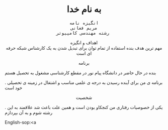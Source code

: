 
<title>انگیزه نامه</title>

<body style="background-color:powerblue;">
<h1 style="text-align:center;">به نام خدا</h1>
<pre style="text-align:center;">
انگیزه نامه
مریم فغانی
رشته مهندسی کامپیوتر 
</pre>
<p style="text-align:center;">
اهداف و انگیزه

<br>
 مهم ترین هدف بنده استفاده از تمام توان برای تبدیل شدن به یک کارشناس شبکه حرفه ای است

<p style="text-align:center;">
برنامه
<br>

   بنده در حال حاضر در دانشگاه پیام نور در مقطع کارشناسی مشغول به تحصیل هستم     

  . برنامه ی من برای آینده رسیدن به درجه ی علمی مناسب و اشتغال در زمینه ی تحصیلی خود است  

  


<p style="text-align:center;">
شخصیت
<br>

. یکی از خصوصیات رفتاری من کنجکاو بودن است و همین علت باعث شد علاقمند به این رشته شوم و به آن بپردازم  



<p style="text-align:center;">





English-sop:<a

